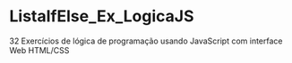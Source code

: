 # ListaIfElse_Ex_LogicaJS
32 Exercícios de lógica de programação usando JavaScript com interface Web HTML/CSS
